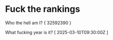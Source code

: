 # Fuck the rankings

Who the hell am I?
{ 32592390 }

What fucking year is it?
[ 2025-03-10T09:30:00Z ]

